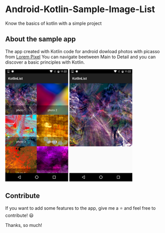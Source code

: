 # Android-Kotlin-Sample-Image-List
Know the basics of kotlin with a simple project

## About the sample app

The app created with Kotlin code for android dowload photos with picasso from [Lorem Pixel](http://lorempixel.com/) You can navigate beetween Main to Detail and you can discover a basic principles with Kotlin.

<img src="/snapshot/main.png" title="Main" width="200"/> <img src="/snapshot/detail.png" title="Detail" width="200"/>

## Contribute

If you want to add some features to the app, give me a :star: and feel free to contribute! :smiley:

Thanks, so much!
